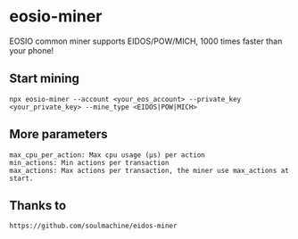 # eosio-miner

EOSIO common miner supports EIDOS/POW/MICH, 1000 times faster than your phone!

## Start mining
    npx eosio-miner --account <your_eos_account> --private_key <your_private_key> --mine_type <EIDOS|POW|MICH>

## More parameters
    max_cpu_per_action: Max cpu usage (µs) per action
    min_actions: Min actions per transaction
    max_actions: Max actions per transaction, the miner use max_actions at start.

## Thanks to
    https://github.com/soulmachine/eidos-miner
